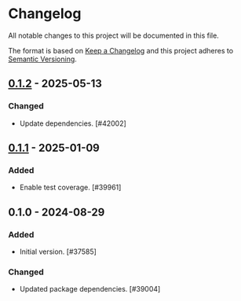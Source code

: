 # Changelog

All notable changes to this project will be documented in this file.

The format is based on [Keep a Changelog](https://keepachangelog.com/en/1.0.0/)
and this project adheres to [Semantic Versioning](https://semver.org/spec/v2.0.0.html).

## [0.1.2] - 2025-05-13
### Changed
- Update dependencies. [#42002]

## [0.1.1] - 2025-01-09
### Added
- Enable test coverage. [#39961]

## 0.1.0 - 2024-08-29
### Added
- Initial version. [#37585]

### Changed
- Updated package dependencies. [#39004]

[0.1.2]: https://github.com/Automattic/jetpack-phan-plugins/compare/v0.1.1...v0.1.2
[0.1.1]: https://github.com/Automattic/jetpack-phan-plugins/compare/v0.1.0...v0.1.1

